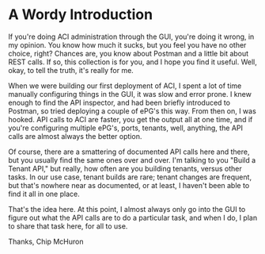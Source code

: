 # A Wordy Introduction

If you're doing ACI administration through the GUI, you're doing it wrong, in my opinion.  You know how much it sucks, but you feel you have no other choice, right?  Chances are, you know about Postman and a little bit about REST calls.  If so, this collection is for you, and I hope you find it useful.  Well, okay, to tell the truth, it's really for me.

When we were building our first deployment of ACI, I spent a lot of time manually configuring things in the GUI, it was slow and error prone.  I knew enough to find the API inspector, and had been briefly introduced to Postman, so tried deploying a couple of ePG's this way.  From then on, I was hooked.  API calls to ACI are faster, you get the output all at one time, and if you're configuring multiple ePG's, ports, tenants, well, anything, the API calls are almost always the better option.

Of course, there are a smattering of documented API calls here and there, but you usually find the same ones over and over.  I'm talking to you "Build a Tenant API," but really, how often are you building tenants, versus other tasks.  In our use case, tenant builds are rare; tenant changes are frequent, but that's nowhere near as documented, or at least, I haven't been able to find it all in one place.

That's the idea here.  At this point, I almost always only go into the GUI to figure out what the API calls are to do a particular task, and when I do, I plan to share that task here, for all to use.

Thanks,
Chip McHuron